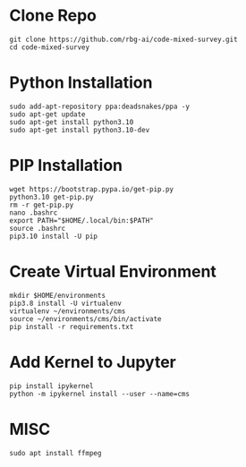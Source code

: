 # Clone Repo
```commandline
git clone https://github.com/rbg-ai/code-mixed-survey.git
cd code-mixed-survey
```

# Python Installation
```commandline
sudo add-apt-repository ppa:deadsnakes/ppa -y
sudo apt-get update
sudo apt-get install python3.10
sudo apt-get install python3.10-dev
```

# PIP Installation
```commandline
wget https://bootstrap.pypa.io/get-pip.py
python3.10 get-pip.py
rm -r get-pip.py
nano .bashrc
export PATH="$HOME/.local/bin:$PATH"
source .bashrc
pip3.10 install -U pip
```

# Create Virtual Environment
```
mkdir $HOME/environments
pip3.8 install -U virtualenv
virtualenv ~/environments/cms
source ~/environments/cms/bin/activate
pip install -r requirements.txt
```

# Add Kernel to Jupyter
```
pip install ipykernel
python -m ipykernel install --user --name=cms
```

# MISC
```
sudo apt install ffmpeg
```
